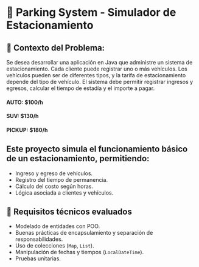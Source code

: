 # 🚗 Parking System - Simulador de Estacionamiento
## 🧩 Contexto del Problema:
Se desea desarrollar una aplicación en Java que administre un sistema de estacionamiento.
Cada cliente puede registrar uno o más vehículos. Los vehículos pueden ser de diferentes tipos, y la tarifa de estacionamiento depende del tipo de vehículo.
El sistema debe permitir registrar ingresos y egresos, calcular el tiempo de estadía y el importe a pagar.

#### AUTO: $100/h
#### SUV: $130/h
#### PICKUP: $180/h

## Este proyecto simula el funcionamiento básico de un estacionamiento, permitiendo:

- Ingreso y egreso de vehículos.
- Registro del tiempo de permanencia.
- Cálculo del costo según horas.
- Lógica asociada a clientes y vehículos.

## 🧪 Requisitos técnicos evaluados

- Modelado de entidades con POO.
- Buenas prácticas de encapsulamiento y separación de responsabilidades.
- Uso de colecciones (`Map`, `List`).
- Manipulación de fechas y tiempos (`LocalDateTime`).
- Pruebas unitarias.

